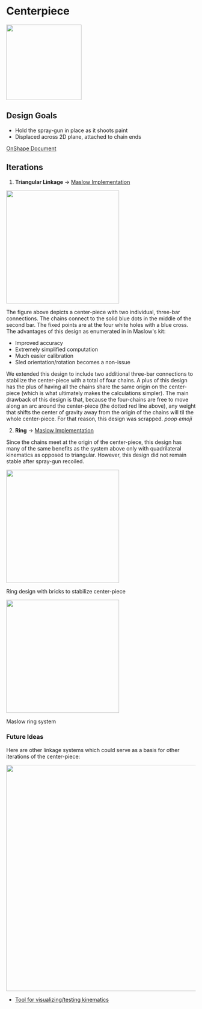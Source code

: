 # Centerpiece

<img src="https://imgur.com/B8fPiiH.jpg" width="200">

## Design Goals

- Hold the spray-gun in place as it shoots paint
- Displaced across 2D plane, attached to chain ends

[OnShape Document](https://cad.onshape.com/documents/9436b4b003238d1dfd9249e6/w/013a2f8b46f01adf8d57174f/e/b9008f226251bdd07a1122cc)

## Iterations

1. **Triangular Linkage** → [Maslow Implementation](http://maslowcommunitygarden.org/Maslow-triangulation-linkage-kit.html)

<img src="https://imgur.com/qjkO0tJ.jpg" width="300">

The figure above depicts a center-piece with two individual, three-bar connections. The chains connect to the solid blue dots in the middle of the second bar. The fixed points are at the four white holes with a blue cross. The advantages of this design as enumerated in in Maslow's kit:

- Improved accuracy
- Extremely simplified computation
- Much easier calibration
- Sled orientation/rotation becomes a non-issue

We extended this design to include two additional three-bar connections to stabilize the center-piece with a total of four chains. A plus of this design has the plus of having all the chains share the same origin on the center-piece (which is what ultimately makes the calculations simpler). The main drawback of this design is that, because the four-chains are free to move along an arc around the center-piece (the dotted red line above), any weight that shifts the center of gravity away from the origin of the chains will til the whole center-piece. For that reason, this design was scrapped. *poop emoji*

2. **Ring** → [Maslow Implementation](http://maslowcommunitygarden.org/Maslow-Ring-System.html)

Since the chains meet at the origin of the center-piece, this design has many of the same benefits as the system above only with quadrilateral kinematics as opposed to triangular. However, this design did not remain stable after spray-gun recoiled. 

<img src="https://imgur.com/QloOmfw.jpg" width="300">

Ring design with bricks to stabilize center-piece

<img src="https://imgur.com/eRbLdn3.jpg" width="300">

Maslow ring system 

### Future Ideas

Here are other linkage systems which could serve as a basis for other iterations of the center-piece:

<img src="https://imgur.com/2jxo4EO.jpg" width="600">

- [Tool for visualizing/testing kinematics](https://www.geogebra.org/)
